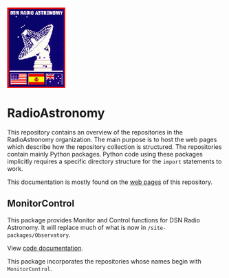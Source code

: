 ![DSN Radio Astronomy](DSNRAlogo.gif)

RadioAstronomy
==============

This repository contains an overview of the repositories in the RadioAstronomy
organization.  The main purpose is to host the web pages which describe how the
repository collection is structured.  The repositories contain mainly Python
packages.  Python code using these packages implicitly requires a specific
directory structure for the `import` statements to work.

This documentation is mostly found on the
[web pages](https://github.jpl.nasa.gov/pages/RadioAstronomy/RadioAstronomy/)
of this repository.


MonitorControl
--------------

This package provides Monitor and Control functions for DSN Radio Astronomy.
It will replace much of what is now in `/site-packages/Observatory`.

View
[code documentation](https://github.jpl.nasa.gov/pages/RadioAstronomy/MonitorControl/).

This package incorporates the repositories whose names begin with
`MonitorControl`.
